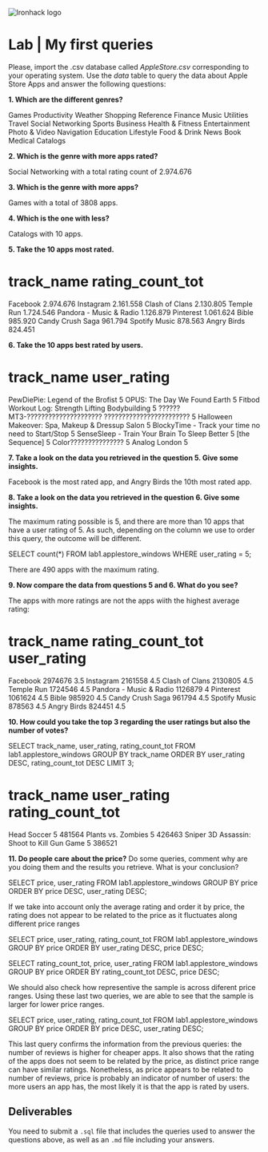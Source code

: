 ![Ironhack logo](https://i.imgur.com/1QgrNNw.png)

# Lab | My first queries

Please, import the .csv database called *AppleStore.csv* corresponding to your operating system. Use the *data* table to query the data about Apple Store Apps and answer the following questions: 

**1. Which are the different genres?**

Games
Productivity
Weather
Shopping
Reference
Finance
Music
Utilities
Travel
Social Networking
Sports
Business
Health & Fitness
Entertainment
Photo & Video
Navigation
Education
Lifestyle
Food & Drink
News
Book
Medical
Catalogs

**2. Which is the genre with more apps rated?**

Social Networking with a total rating count of 2.974.676

**3. Which is the genre with more apps?**

Games with a total of 3808 apps.

**4. Which is the one with less?**

Catalogs with 10 apps.

**5. Take the 10 apps most rated.**

# track_name	        rating_count_tot
Facebook	            2.974.676
Instagram	            2.161.558
Clash of Clans	        2.130.805
Temple Run	            1.724.546
Pandora - Music & Radio	1.126.879
Pinterest	            1.061.624
Bible	                985.920
Candy Crush Saga	    961.794
Spotify Music	        878.563
Angry Birds	            824.451


**6. Take the 10 apps best rated by users.**

# track_name	                                            user_rating
PewDiePie: Legend of the Brofist	                        5
OPUS: The Day We Found Earth	                            5
Fitbod Workout Log: Strength Lifting Bodybuilding	        5
??????MT3-????????????????????? ????????????????????????	5
Halloween Makeover: Spa, Makeup & Dressup Salon	            5
BlockyTime - Track your time no need to Start/Stop	        5
SenseSleep - Train Your Brain To Sleep Better	            5
[the Sequence]	                                            5
Color???????????????	                                    5
Analog London	                                            5


**7. Take a look on the data you retrieved in the question 5. Give some insights.**

Facebook is the most rated app, and Angry Birds the 10th most rated app.

**8. Take a look on the data you retrieved in the question 6. Give some insights.**

The maximum rating possible is 5, and there are more than 10 apps that have a user rating of 5. As such, depending on the column we use to order this query, the outcome will be different.

SELECT count(*)
FROM lab1.applestore_windows
WHERE user_rating = 5;

There are 490 apps with the maximum rating.

**9. Now compare the data from questions 5 and 6. What do you see?**

The apps with more ratings are not the apps wiith the highest average rating:

# track_name	            rating_count_tot	user_rating
Facebook	                2974676	            3.5
Instagram	                2161558	            4.5
Clash of Clans	            2130805	            4.5
Temple Run	                1724546	            4.5
Pandora - Music & Radio	    1126879	            4
Pinterest	                1061624	            4.5
Bible	                    985920	            4.5
Candy Crush Saga	        961794	            4.5
Spotify Music	            878563	            4.5
Angry Birds	                824451	            4.5


**10. How could you take the top 3 regarding the user ratings but also the number of votes?**

SELECT track_name, user_rating, rating_count_tot
FROM lab1.applestore_windows
GROUP BY track_name
ORDER BY user_rating DESC, rating_count_tot DESC
LIMIT 3;

# track_name	                                user_rating	    rating_count_tot
Head Soccer	                                    5	            481564
Plants vs. Zombies	                            5	            426463
Sniper 3D Assassin: Shoot to Kill Gun Game	    5	            386521


**11. Do people care about the price?** Do some queries, comment why are you doing them and the results you retrieve. What is your conclusion?

SELECT price, user_rating
FROM lab1.applestore_windows
GROUP BY price
ORDER BY price DESC, user_rating DESC;

If we take into account only the average rating and order it by price, the rating does not appear to be related to the price as it fluctuates along different price ranges


SELECT price, user_rating, rating_count_tot
FROM lab1.applestore_windows
GROUP BY price
ORDER BY user_rating DESC, price DESC;

SELECT rating_count_tot, price, user_rating
FROM lab1.applestore_windows
GROUP BY price
ORDER BY rating_count_tot DESC, price DESC;

We should also check how representive the sample is across diferent price ranges. Using these last two queries, we are able to see that the sample is larger for lower price ranges.


SELECT price, user_rating, rating_count_tot
FROM lab1.applestore_windows
GROUP BY price
ORDER BY price DESC, user_rating DESC;

This last query confirms the information from the previous queries: the number of reviews is higher for cheaper apps. It also shows that the rating of the apps does not seem to be related by the price, as distinct price range can have similar ratings. 
Nonetheless, as price appears to be related to number of reviews, price is probably an indicator of number of users: the more users an app has, the most likely it is that the app is rated by users.


## Deliverables 
You need to submit a `.sql` file that includes the queries used to answer the questions above, as well as an `.md` file including your answers. 
